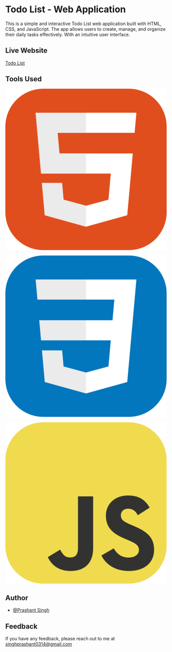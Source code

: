 
# Todo List - Web Application

This is a simple and interactive Todo List web application built with HTML, CSS, and JavaScript. The app allows users to create, manage, and organize their daily tasks effectively. With an intuitive user interface.

## Live Website

[Todo List](https://todolist-prashant.netlify.app/)

## Tools Used


![Logo](https://raw.githubusercontent.com/tandpfun/skill-icons/59059d9d1a2c092696dc66e00931cc1181a4ce1f/icons/HTML.svg)

![Logo](https://raw.githubusercontent.com/tandpfun/skill-icons/59059d9d1a2c092696dc66e00931cc1181a4ce1f/icons/CSS.svg)

![Logo](https://raw.githubusercontent.com/tandpfun/skill-icons/59059d9d1a2c092696dc66e00931cc1181a4ce1f/icons/JavaScript.svg)

## Author

- [@Prashant Singh](https://www.github.com/prashantsinghraghuvanshi)


## Feedback

If you have any feedback, please reach out to me at singhprashant0314@gmail.com

